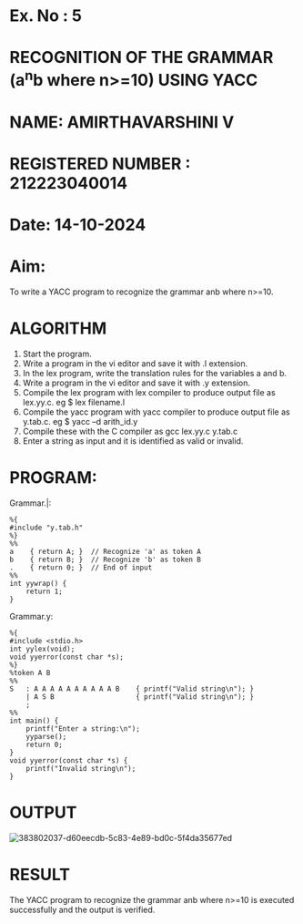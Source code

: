# Ex. No : 5	
# RECOGNITION OF THE GRAMMAR (a<sup>n</sup>b where n>=10) USING YACC
# NAME: AMIRTHAVARSHINI V
# REGISTERED NUMBER : 212223040014
# Date: 14-10-2024
# Aim:
To write a YACC program to recognize the grammar anb where n>=10.
# ALGORITHM
1.	Start the program.
2.	Write a program in the vi editor and save it with .l extension.
3.	In the lex program, write the translation rules for the variables a and b.
4.	Write a program in the vi editor and save it with .y extension.
5.	Compile the lex program with lex compiler to produce output file as lex.yy.c. eg $ lex filename.l
6.	Compile the yacc program with yacc compiler to produce output file as y.tab.c. eg $ yacc –d arith_id.y
7.	Compile these with the C compiler as gcc lex.yy.c y.tab.c
8.	Enter a string as input and it is identified as valid or invalid.
# PROGRAM:
Grammar.|:
```
%{
#include "y.tab.h"
%}
%%
a    { return A; }  // Recognize 'a' as token A
b    { return B; }  // Recognize 'b' as token B
.    { return 0; }  // End of input
%%
int yywrap() {
    return 1;
}
```
Grammar.y:
```
%{
#include <stdio.h>
int yylex(void);
void yyerror(const char *s);
%}
%token A B
%%
S   : A A A A A A A A A A B    { printf("Valid string\n"); }
    | A S B                    { printf("Valid string\n"); }
    ;
%%
int main() {
    printf("Enter a string:\n");
    yyparse();
    return 0;
}
void yyerror(const char *s) {
    printf("Invalid string\n");
}
```
# OUTPUT

![383802037-d60eecdb-5c83-4e89-bd0c-5f4da35677ed](https://github.com/user-attachments/assets/ba833f96-ecf6-48aa-8fa1-4d8b85c9c8cd)

# RESULT
The YACC program to recognize the grammar anb where n>=10 is executed successfully and the output is verified.
